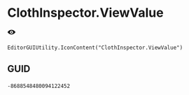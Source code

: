 # ClothInspector.ViewValue
![](/img/ClothInspector.ViewValue.png)

``` CSharp
EditorGUIUtility.IconContent("ClothInspector.ViewValue")
```
## GUID
```
-8688548480094122452
```
